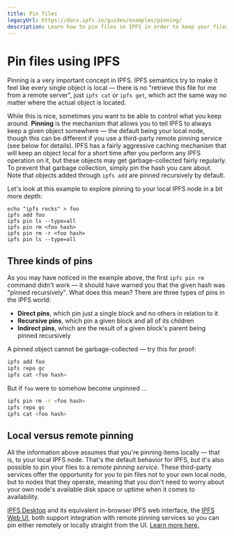 ```yaml
---
title: Pin files
legacyUrl: https://docs.ipfs.io/guides/examples/pinning/
description: Learn how to pin files in IPFS in order to keep your files and other objects local.
---
```


# Pin files using IPFS

Pinning is a very important concept in IPFS. IPFS semantics try to make it feel like every single object is local — there is no "retrieve this file for me from a remote server", just `ipfs cat` or `ipfs get`, which act the same way no matter where the actual object is located.

While this is nice, sometimes you want to be able to control what you keep around. **Pinning** is the mechanism that allows you to tell IPFS to always keep a given object somewhere — the default being your local node, though this can be different if you use a third-party remote pinning service (see below for details). IPFS has a fairly aggressive caching mechanism that will keep an object local for a short time after you perform any IPFS operation on it, but these objects may get garbage-collected fairly regularly. To prevent that garbage collection, simply pin the hash you care about. Note that objects added through `ipfs add` are pinned recursively by default.

Let's look at this example to explore pinning to your local IPFS node in a bit more depth:

```
echo "ipfs rocks" > foo
ipfs add foo
ipfs pin ls --type=all
ipfs pin rm <foo hash>
ipfs pin rm -r <foo hash>
ipfs pin ls --type=all
```

## Three kinds of pins

As you may have noticed in the example above, the first `ipfs pin rm` command didn't work — it should have warned you that the given hash was "pinned recursively". What does this mean? There are three types of pins in the IPFS world:

- **Direct pins**, which pin just a single block and no others in relation to it
- **Recursive pins**, which pin a given block and all of its children
- **Indirect pins**, which are the result of a given block's parent being pinned recursively

A pinned object cannot be garbage-collected — try this for proof:

```bash
ipfs add foo
ipfs repo gc
ipfs cat <foo hash>
```

But if `foo` were to somehow become unpinned ...

```bash
ipfs pin rm -r <foo hash>
ipfs repo gc
ipfs cat <foo hash>
```

## Local versus remote pinning

All the information above assumes that you're pinning items locally — that is, to your local IPFS node. That's the default behavior for IPFS, but it's also possible to pin your files to a _remote pinning service_. These third-party services offer the opportunity for you to pin files not to your own local node, but to nodes that they operate, meaning that you don't need to worry about your own node's available disk space or uptime when it comes to availability.

[IPFS Desktop](https://github.com/ipfs-shipyard/ipfs-desktop) and its equivalent in-browser IPFS web interface, the [IPFS Web UI](https://github.com/ipfs-shipyard/ipfs-webui), both support integration with remote pinning services so you can pin either remotely or locally straight from the UI. [Learn more here.](/how-to/work-with-pinning-services/)
